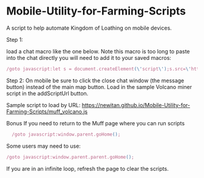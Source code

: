 # Mobile-Utility-for-Farming-Scripts
A script to help automate Kingdom of Loathing on mobile devices. 

Step 1:

load a chat macro like the one below. Note this macro is too long to paste into the chat directly you will need to add it to your saved macros:


```javascript
/goto javascript:let s = document.createElement(\'script\');s.src=\'https://newitan.github.io/Mobile-Utility-for-Farming-Scripts/muffs.js\';window.parent.parent.document.querySelector(\'head\').appendChild(s);
```


Step 2:
  On mobile be sure to click the close chat window (the message button) instead of the main map button. 
  Load in the sample Volcano miner script in the addScriptUrl button.
  
  Sample script to load by URL:
  https://newitan.github.io/Mobile-Utility-for-Farming-Scripts/muff_volcano.js


Bonus 
If you need to return to the Muff page where you can run scripts
```javascript
  /goto javascript:window.parent.goHome();
```
Some users may need to use:
  ```javascript
  /goto javascript:window.parent.parent.goHome();
```

If you are in an infinite loop, refresh the page to clear the scripts. 


```
